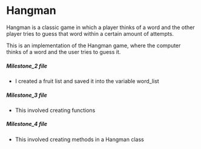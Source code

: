# Hangman
Hangman is a classic game in which a player thinks of a word and the other player tries to guess that word within a certain amount of attempts.

This is an implementation of the Hangman game, where the computer thinks of a word and the user tries to guess it. 
##### Milestone_2 file
 - I created a fruit list and saved it into the variable word_list
##### Milestone_3 file
 - This involved creating functions
##### Milestone_4 file
 - This involved creating methods in a Hangman class